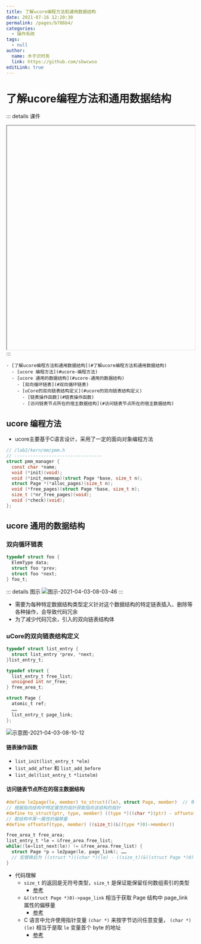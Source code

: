 ```yaml
---
title: 了解ucore编程方法和通用数据结构
date: 2021-07-16 12:20:30
permalink: /pages/b786b4/
categories: 
  - 操作系统
tags: 
  - null
author: 
  name: 木子识时务
  link: https://github.com/sbwcwso
editLink: true
---
```

# 了解ucore编程方法和通用数据结构

::: details 课件
<iframe :src="$withBase('/pdf/操作系统/lec2-lab0_642809998.pdf')" width="100%" height="600"></iframe>
:::


```markmap
- [了解ucore编程方法和通用数据结构](#了解ucore编程方法和通用数据结构)
  - [ucore 编程方法](#ucore-编程方法)
  - [ucore 通用的数据结构](#ucore-通用的数据结构)
    - [双向循环链表](#双向循环链表)
    - [uCore的双向链表结构定义](#ucore的双向链表结构定义)
      - [链表操作函数](#链表操作函数)
      - [访问链表节点所在的宿主数据结构](#访问链表节点所在的宿主数据结构)
```

## ucore 编程方法

* ucore主要基于C语言设计，采用了一定的面向对象编程方法

```c
// /lab2/kern/mm/pmm.h
// ---------------------------------
struct pmm_manager {
  const char *name;
  void (*init)(void);
  void (*init_memmap)(struct Page *base, size_t n);
  struct Page *(*alloc_pages)(size_t n);
  void (*free_pages)(struct Page *base, size_t n);
  size_t (*nr_free_pages)(void);
  void (*check)(void);
};
```

## ucore 通用的数据结构

### 双向循环链表

```c
typedef struct foo {
  ElemType data;
  struct foo *prev;
  struct foo *next;
} foo_t;
```

::: details 图示
![图示-2021-04-03-08-03-46](https://cdn.jsdelivr.net/gh/sbwcwso/PicBed@master/图示-2021-04-03-08-03-46.png)
:::

* 需要为每种特定数据结构类型定义针对这个数据结构的特定链表插入、删除等各种操作，会导致代码冗余
* 为了减少代码冗余，引入的双向链表结构体

### uCore的双向链表结构定义

```c
typedef struct list_entry {
  struct list_entry *prev, *next;
}list_entry_t;

typedef struct {
  list_entry_t free_list;
  unsigned int nr_free;
} free_area_t;

struct Page {
  atomic_t ref;
  ……
  list_entry_t page_link;
};
```

![示意图-2021-04-03-08-10-12](https://cdn.jsdelivr.net/gh/sbwcwso/PicBed@master/示意图-2021-04-03-08-10-12.png)

#### 链表操作函数

* `list_init(list_entry_t *elm)`
* `list_add_after` 和 `list_add_before`
* `list_del(list_entry_t *listelm)`

#### 访问链表节点所在的宿主数据结构

```c
#define le2page(le, member) to_struct((le), struct Page, member)  // 带参数的宏定义
// 根据指向结构中特定属性的指针获取指向该结构的指针
#define to_struct(ptr, type, member) ((type *)((char *)(ptr) - offsetof(type, member)))
// 取结构中某一属性的偏移量
#define offsetof(type, member) ((size_t)(&((type *)0)->member))

free_area_t free_area;
list_entry_t *le = &free_area.free_list;
while((le=list_next(le)) != &free_area.free_list) {
  struct Page *p = le2page(le, page_link); ……
  // 宏替换后为 ((struct *)((char *)(le) - ((size_t)(&((struct Page *)0)->page_link))))
}
```

* 代码理解
  * `size_t` 的返回是无符号类型，`size_t` 是保证能保留任何数组索引的类型
    * [参考](https://stackoverflow.com/a/2550799/11152760)
  * `&((struct Page *)0)->page_link` 相当于获取 Page 结构中 page_link 属性的偏移量
    * [参考](https://stackoverflow.com/a/35135814/11152760)
  * C 语言中允许使用指针变量 `(char *)` 来按字节访问任意变量， `(char *)(le)` 相当于是取 `le` 变量首个 byte 的地址
    * [参考](https://stackoverflow.com/a/53079449/11152760)
